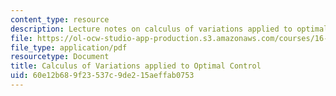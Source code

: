 ```yaml
---
content_type: resource
description: Lecture notes on calculus of variations applied to optimal control problems.
file: https://ol-ocw-studio-app-production.s3.amazonaws.com/courses/16-323-principles-of-optimal-control-spring-2008/60e12b689f23537c9de215aeffab0753_lec6.pdf
file_type: application/pdf
resourcetype: Document
title: Calculus of Variations applied to Optimal Control
uid: 60e12b68-9f23-537c-9de2-15aeffab0753
---
```

